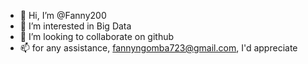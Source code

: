 - 👋 Hi, I’m @Fanny200
- 👀 I’m interested in Big Data
- 💞️ I’m looking to collaborate on github
- 📫 for any assistance, fannyngomba723@gmail.com, I'd appreciate

<!---
Fanny200/Fanny200 is a ✨ special ✨ repository because its `README.md` (this file) appears on your GitHub profile.
You can click the Preview link to take a look at your changes.
--->
